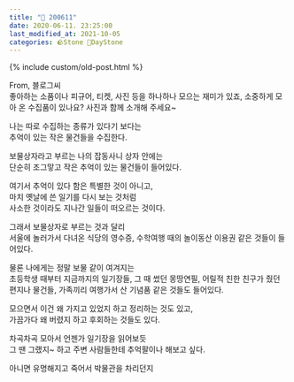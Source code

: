 ```yaml
---
title: "🌱 200611"
date: 2020-06-11. 23:25:00
last_modified_at: 2021-10-05
categories: 🪨Stone 🌱DayStone
---
```

{% include custom/old-post.html %}

From, 블로그씨  
좋아하는 소품이나 피규어, 티켓, 사진 등을 하나하나 모으는 재미가 있죠, 소중하게 모아 온 수집품이 있나요? 사진과 함께 소개해 주세요~  

나는 따로 수집하는 종류가 있다기 보다는  
추억이 있는 작은 물건들을 수집한다.  

보물상자라고 부르는 나의 잡동사니 상자 안에는  
단순히 조그맣고 작은 추억이 있는 물건들이 들어있다.  

여기서 추억이 있다 함은 특별한 것이 아니고,  
마치 옛날에 쓴 일기를 다시 보는 것처럼  
사소한 것이라도 지나간 일들이 떠오르는 것이다.  

그래서 보물상자로 부르는 것과 달리  
서울에 놀러가서 다녀온 식당의 영수증, 수학여행 때의 놀이동산 이용권 같은 것들이 들어있다.  

물론 나에게는 정말 보물 같이 여겨지는  
초등학생 때부터 지금까지의 일기장들, 그 때 썼던 몽땅연필, 어릴적 친한 친구가 줬던 편지나 물건들, 가족끼리 여행가서 산 기념품 같은 것들도 들어있다.  

모으면서 이건 왜 가지고 있었지 하고 정리하는 것도 있고,  
가끔가다 왜 버렸지 하고 후회하는 것들도 있다.  

차곡차곡 모아서 언젠가 일기장을 읽어보듯  
그 땐 그랬지~ 하고 주변 사람들한테 추억팔이나 해보고 싶다.  

아니면 유명해지고 죽어서 박물관을 차리던지  
